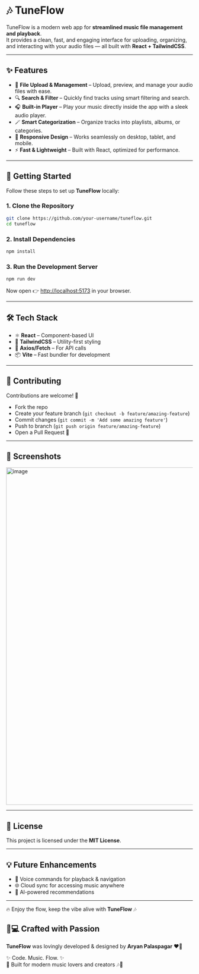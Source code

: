 # 🎶 TuneFlow

TuneFlow is a modern web app for **streamlined music file management and playback**.  
It provides a clean, fast, and engaging interface for uploading, organizing, and interacting with your audio files — all built with **React + TailwindCSS**.  

---

## ✨ Features

- 📂 **File Upload & Management** – Upload, preview, and manage your audio files with ease.  
- 🔍 **Search & Filter** – Quickly find tracks using smart filtering and search.  
- 🎧 **Built-in Player** – Play your music directly inside the app with a sleek audio player.  
- 🪄 **Smart Categorization** – Organize tracks into playlists, albums, or categories.  
- 📱 **Responsive Design** – Works seamlessly on desktop, tablet, and mobile.  
- ⚡ **Fast & Lightweight** – Built with React, optimized for performance.  

---

## 🚀 Getting Started

Follow these steps to set up **TuneFlow** locally:  

### 1. Clone the Repository  
```bash
git clone https://github.com/your-username/tuneflow.git
cd tuneflow
````

### 2. Install Dependencies

```bash
npm install
```

### 3. Run the Development Server

```bash
npm run dev
```

Now open 👉 [http://localhost:5173](http://localhost:5173) in your browser.

---

## 🛠️ Tech Stack

* ⚛️ **React** – Component-based UI
* 🎨 **TailwindCSS** – Utility-first styling
* 🔄 **Axios/Fetch** – For API calls
* 📦 **Vite** – Fast bundler for development

---

## 🤝 Contributing

Contributions are welcome! 🙌

* Fork the repo
* Create your feature branch (`git checkout -b feature/amazing-feature`)
* Commit changes (`git commit -m 'Add some amazing feature'`)
* Push to branch (`git push origin feature/amazing-feature`)
* Open a Pull Request 🚀

---
## 📸 Screenshots

<img width="1897" height="908" alt="image" src="https://github.com/user-attachments/assets/ef19d1a3-ddd5-4e89-880f-cc0945316c63" />

---

## 📜 License

This project is licensed under the **MIT License**.

---

## 💡 Future Enhancements

* 🎤 Voice commands for playback & navigation
* 🌐 Cloud sync for accessing music anywhere
* 🧠 AI-powered recommendations

---

🔥 Enjoy the flow, keep the vibe alive with **TuneFlow** 🎶

## 🎨💻 Crafted with Passion

**TuneFlow** was lovingly developed & designed by **Aryan Palaspagar** ❤️🎵  

✨ Code. Music. Flow. ✨  
🚀 Built for modern music lovers and creators 🎶🌌
